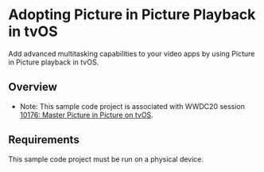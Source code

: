 # Adopting Picture in Picture Playback in tvOS

Add advanced multitasking capabilities to your video apps by using Picture in Picture playback in tvOS.

## Overview

- Note: This sample code project is associated with WWDC20 session [10176: Master Picture in Picture on tvOS](https://developer.apple.com/videos/play/wwdc19/10176/).

## Requirements
This sample code project must be run on a physical device.

